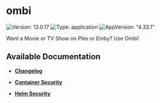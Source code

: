 # ombi

![Version: 13.0.17](https://img.shields.io/badge/Version-13.0.17-informational?style=flat-square) ![Type: application](https://img.shields.io/badge/Type-application-informational?style=flat-square) ![AppVersion: "4.33.1"](https://img.shields.io/badge/AppVersion-"4.33.1"-informational?style=flat-square)

Want a Movie or TV Show on Plex or Emby? Use Ombi!

## Available Documentation

- [**Changelog**](CHANGELOG)

- [**Container Security**](container-security)

- [**Helm Security**](helm-security)

